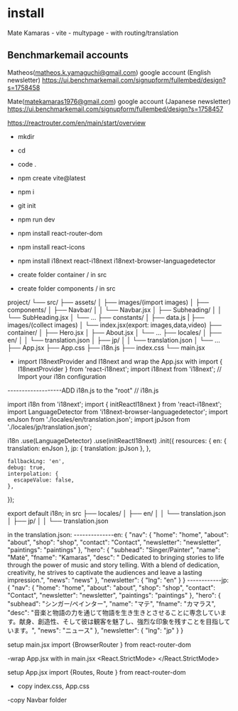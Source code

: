 # install

Mate Kamaras - vite - multypage - with routing/translation

## Benchmarkemail accounts

Matheos(matheos.k.yamaguchi@gmail.com) google account (English newsletter)
https://ui.benchmarkemail.com/signupform/fullembed/design?s=1758458

Mate(matekamaras1976@gmail.com) google account (Japanese newsletter)
https://ui.benchmarkemail.com/signupform/fullembed/design?s=1758457

https://reactrouter.com/en/main/start/overview

- mkdir <project-name>
- cd <project-name>
- code .
- npm create vite@latest
- npm i
- git init
- npm run dev
- npm install react-router-dom
- npm install react-icons
- npm install i18next react-i18next i18next-browser-languagedetector

- create folder container / in src
- create folder components / in src

project/
└── src/
├── assets/
│ ├── images/(import images)
│
├── components/
│ ├── Navbar/
│ │ └── Navbar.jsx
│ ├── Subheading/
│ │ └── SubHeading.jsx
│ └── ...
├── constants/
│ ├── data.js
| ├── images/(collect images)
│ └── index.jsx(export: images,data,video)
├── container/
│ ├── Hero.jsx
│ ├── About.jsx
│ └── ...
├── locales/
│ ├── en/
│ │ └── translation.json
│ ├── jp/
│ │ └── translation.json
│ └── ...
├── App.jsx
├── App.css
├── i18n.js
├── index.css
└── main.jsx

- import I18nextProvider and I18next and wrap the App.jsx with
  import { I18nextProvider } from 'react-i18next';
  import i18next from 'i18next'; // Import your i18n configuration

 <I18nextProvider i18n={i18next}>
        <App />
      </I18nextProvider>

-------------------ADD i18n.js to the "root"
// i18n.js

import i18n from 'i18next';
import { initReactI18next } from 'react-i18next';
import LanguageDetector from 'i18next-browser-languagedetector';
import enJson from './locales/en/translation.json';
import jpJson from './locales/jp/translation.json';

i18n
.use(LanguageDetector)
.use(initReactI18next)
.init({
resources: {
en: { translation: enJson },
jp: { translation: jpJson },
},

    fallbackLng: 'en',
    debug: true,
    interpolation: {
      escapeValue: false,
    },

});

export default i18n;
in src ├── locales/
│ ├── en/
│ │ └── translation.json
│ ├── jp/
│ │ └── translation.json

in the translation.json:
--------------en:
{
"nav": {
"home": "home",
"about": "about",
"shop": "shop",
"contact": "Contact",
"newsletter": "newsletter",
"paintings": "paintings"
},
"hero": {
"subhead": "Singer/Painter",
"name": "Matè",
"fname": "Kamaras",
"desc": " Dedicated to bringing stories to life through the power of music and story telling. With a blend of dedication, creativity, he strives to captivate the audiences and leave a lasting impression.",
"news": "news"
},
"newsletter": {
"lng": "en"
}
}
------------jp:
{
"nav": {
"home": "home",
"about": "about",
"shop": "shop",
"contact": "Contact",
"newsletter": "newsletter",
"paintings": "paintings"
},
"hero": {
"subhead": "シンガー/ペインター",
"name": "マテ",
"fname": "カマラス",
"desc": "音楽と物語の力を通じて物語を生き生きとさせることに専念しています。献身、創造性、そして彼は観客を魅了し、強烈な印象を残すことを目指しています。",
"news": "ニュース"
},
"newsletter": {
"lng": "jp"
}
}

setup main.jsx
import {BrowserRouter } from react-router-dom

-wrap App.jsx with <BrowserRouter> in main.jsx
<React.StrictMode>
<BrowserRouter>
<I18nextProvider i18n={i18next}>
<App />
</I18nextProvider>
</BrowserRouter>
</React.StrictMode>

setup App.jsx
import {Routes, Route } from react-router-dom

- copy index.css, App.css

-copy Navbar folder
